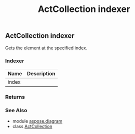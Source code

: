 ﻿---
title: ActCollection indexer
second_title: Aspose.Diagram for Python via .NET API References
description: 
type: docs
weight: 70
url: /python-net/aspose.diagram/actcollection/__getitem__/
is_root: false
---

## ActCollection indexer


Gets the element at the specified index.
### Indexer
| Name | Description |
| :- | :- |
| index |  |


### Returns 




### See Also
* module [aspose.diagram](../../)
* class [ActCollection](/diagram/python-net/aspose.diagram/actcollection)

